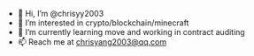 - 👋 Hi, I’m @chrisyy2003
- 👀 I’m interested in crypto/blockchain/minecraft
- 🌱 I’m currently learning move and working in contract auditing
- 📫 Reach me at chrisyang2003@qq.com

<!-- ![](https://komarev.com/ghpvc/?username=chrisyy2003) -->
<!---
chrisyy2003/chrisyy2003 is a ✨ special ✨ repository because its `README.md` (this file) appears on your GitHub profile.
You can click the Preview link to take a look at your changes.
--->
